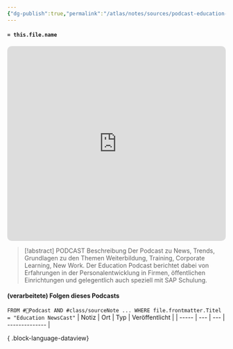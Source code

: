 ```yaml
---
{"dg-publish":true,"permalink":"/atlas/notes/sources/podcast-education-news-cast/","tags":["🛜Podcast"],"noteIcon":""}
---
```



#### `= this.file.name` 

<iframe allow="autoplay *; encrypted-media *; fullscreen *; clipboard-write" frameborder="0" height="450" style="width:100%;max-width:660px;overflow:hidden;border-radius:10px;" sandbox="allow-forms allow-popups allow-same-origin allow-scripts allow-storage-access-by-user-activation allow-top-navigation-by-user-activation" src="https://embed.podcasts.apple.com/de/podcast/education-newscast/id1352307529"></iframe>


> [!abstract] PODCAST Beschreibung
> Der Podcast zu News, Trends, Grundlagen zu den Themen Weiterbildung, Training, Corporate Learning, New Work. Der Education Podcast berichtet dabei von Erfahrungen in der Personalentwicklung in Firmen, öffentlichen Einrichtungen und gelegentlich auch speziell mit SAP Schulung.


#### (verarbeitete) Folgen dieses Podcasts
`FROM #🛜Podcast AND #class/sourceNote ... WHERE file.frontmatter.Titel = "Education NewsCast"`
| Notiz | Ort | Typ | Veröffentlicht |
| ----- | --- | --- | -------------- |

{ .block-language-dataview}




